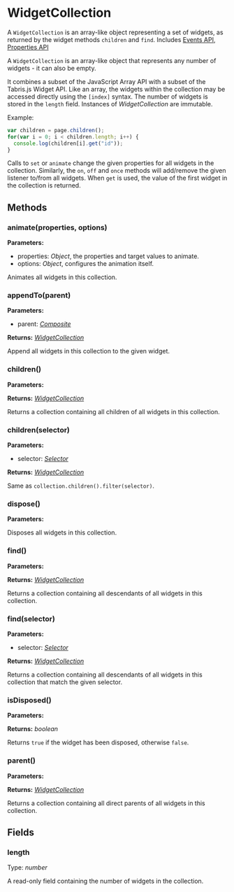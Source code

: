 ---
---
# WidgetCollection

A `WidgetCollection` is an array-like object representing a set of widgets, as returned by the widget methods `children` and `find`.
Includes [Events API](Events.md), [Properties API](Properties.md)

A `WidgetCollection` is an array-like object that represents any number of widgets - it can also be empty. 

It combines a subset of the JavaScript Array API with a subset of the Tabris.js Widget API. Like an array, the widgets within the collection may be accessed directly using the `[index]` syntax. The number of widgets is stored in the `length` field. Instances of *WidgetCollection* are immutable.

Example:

```js
var children = page.children();
for(var i = 0; i < children.length; i++) {
  console.log(children[i].get("id"));
}
```

Calls to `set` or `animate` change the given properties for all widgets in the collection. Similarly, the `on`, `off` and `once` methods will add/remove the given listener to/from all widgets. When `get` is used, the value of the first widget in the collection is returned. 

## Methods

### animate(properties, options)


**Parameters:** 

- properties: *Object*, the properties and target values to animate.
- options: *Object*, configures the animation itself.

Animates all widgets in this collection.

### appendTo(parent)


**Parameters:** 

- parent: *[Composite](Composite.md)*

**Returns:** *[WidgetCollection](WidgetCollection.md)*

Append all widgets in this collection to the given widget.

### children()


**Parameters:** 



**Returns:** *[WidgetCollection](WidgetCollection.md)*

Returns a collection containing all children of all widgets in this collection.

### children(selector)


**Parameters:** 

- selector: *[Selector](../types.md#selector)*

**Returns:** *[WidgetCollection](WidgetCollection.md)*

Same as `collection.children().filter(selector)`.

### dispose()


**Parameters:** 



Disposes all widgets in this collection.

### find()


**Parameters:** 



**Returns:** *[WidgetCollection](WidgetCollection.md)*

Returns a collection containing all descendants of all widgets in this collection.

### find(selector)


**Parameters:** 

- selector: *[Selector](../types.md#selector)*

**Returns:** *[WidgetCollection](WidgetCollection.md)*

Returns a collection containing all descendants of all widgets in this collection that match the given selector.

### isDisposed()


**Parameters:** 



**Returns:** *boolean*

Returns `true` if the widget has been disposed, otherwise `false`.

### parent()


**Parameters:** 



**Returns:** *[WidgetCollection](WidgetCollection.md)*

Returns a collection containing all direct parents of all widgets in this collection.


## Fields

### length
Type: *number*

A read-only field containing the number of widgets in the collection.
